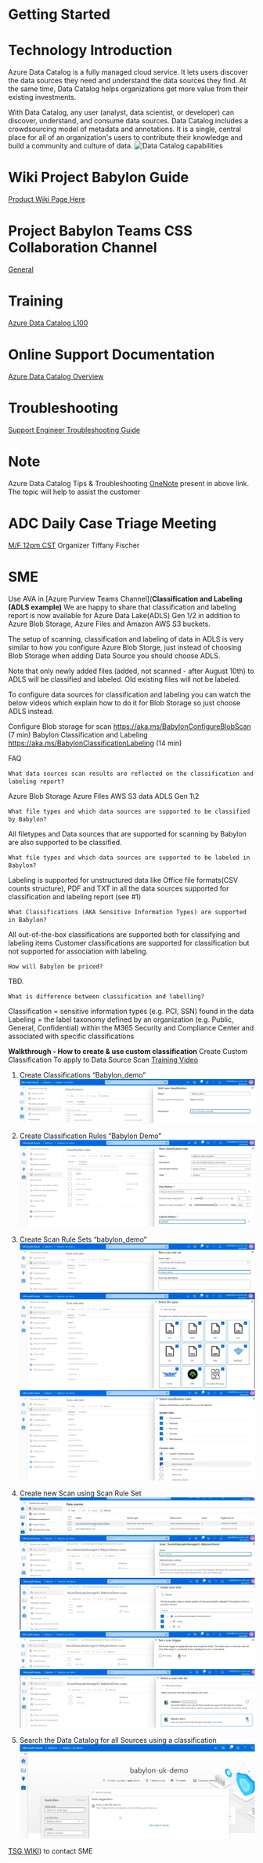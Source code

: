 # Getting Started


# **Technology Introduction**
Azure Data Catalog is a fully managed cloud service. It lets users discover the data sources they need and understand the data sources they find. At the same time, Data Catalog helps organizations get more value from their existing investments.

With Data Catalog, any user (analyst, data scientist, or developer) can discover, understand, and consume data sources. Data Catalog includes a crowdsourcing model of metadata and annotations. It is a single, central place for all of an organization's users to contribute their knowledge and build a community and culture of data.
<IMG  src="https://docs.microsoft.com/en-us/azure/data-catalog/media/data-catalog-what-is-data-catalog/data-catalog-capabilities.png"  alt="Data Catalog capabilities"/>

# **Wiki Project Babylon Guide** 
[Product Wiki Page Here](https://dev.azure.com/Supportability/Big%20Data/_wiki/wikis/Big-Data.wiki/364918/Project-Babylon-(ADC-Gen-2))

# Project Babylon Teams CSS Collaboration Channel
[General](https://teams.microsoft.com/l/channel/19%3a9a0e973781f54c98a5fcc222ffa00ee3%40thread.tacv2/General?groupId=1943848d-4f61-482c-889e-c64a82245fb2&tenantId=72f988bf-86f1-41af-91ab-2d7cd011db47)

# **Training**
[Azure Data Catalog L100](https://microsoft.sharepoint.com/sites/infopedia/Pages/Docset-Viewer.aspx?did=G01KC-1-5843)

# **Online Support Documentation**
[Azure Data Catalog Overview](https://docs.microsoft.com/en-us/azure/data-catalog/overview)

# **Troubleshooting**
[Support Engineer Troubleshooting Guide](https://microsoft.sharepoint.com/teams/bidpwiki/Pages1/Azure%20Data%20Catalog.aspx)

# **Note**

Azure Data Catalog Tips & Troubleshooting [OneNote](https://microsoft.sharepoint.com/teams/bidpwiki/PublishingImages/Pages1/Azure%20Data%20Catalog/Azure%20Data%20Catalog.onepkg) present in above link.   The topic will help to assist the customer

# **ADC Daily Case Triage Meeting**
[M/F 12pm CST](https://teams.microsoft.com/l/meetup-join/19%3ameeting_YzVkMDUwZmItM2I0MC00MDBhLWI4ODYtNmM1MWNhYWI4YWQz%40thread.v2/0?context=%7b%22Tid%22%3a%2272f988bf-86f1-41af-91ab-2d7cd011db47%22%2c%22Oid%22%3a%22360e5ec4-f6ed-4352-8919-83bdca7326d2%22%7d) Organizer Tiffany Fischer

# **SME** 
Use AVA in [Azure Purview Teams Channel](**Classification and Labeling (ADLS example)**
We are happy to share that classification and labeling report is now available for Azure Data Lake(ADLS) Gen 1/2 in addition to Azure Blob Storage, Azure Files and Amazon AWS S3 buckets.

 

The setup of scanning, classification and labeling of data in ADLS is very similar to how you configure Azure Blob Storge, just instead of choosing Blob Storage when adding Data Source you should choose ADLS.

 

Note that only newly added files (added, not scanned - after August 10th) to ADLS will be classified and labeled. Old existing files will not be labeled.

 

To configure data sources for classification and labeling you can watch the below videos which explain how to do it for Blob Storage so just choose ADLS instead.

 


	
Configure Blob storage for scan https://aka.ms/BabylonConfigureBlobScan (7 min)
	Babylon Classification and Labeling https://aka.ms/BabylonClassificationLabeling (14 min)
	
 

	
	 
	
	
 

	
FAQ
	
	What data sources scan results are reflected on the classification and labeling report?
	

		
Azure Blob Storage
		Azure Files
		AWS S3 data
		ADLS Gen 1\2
	
	
	What file types and which data sources are supported to be classified by Babylon?
	

		
All filetypes and Data sources that are supported for scanning by Babylon are also supported to be classified. 
	
	
	What file types and which data sources are supported to be labeled in Babylon?
	

		
Labeling is supported for unstructured data like Office file formats(CSV counts structure), PDF and TXT in all the data sources supported for classification and labeling report (see #1)
	
	
	What Classifications (AKA Sensitive Information Types) are supported in Babylon?
	

		
All out-of-the-box classifications are supported both for classifying and labeling items
		Customer classifications are supported for classification but not supported for association with labeling.
	
	
	How will Babylon be priced?
	

		
TBD.
	
	
	What is difference between classification and labelling?
	

		
Classification = sensitive information types (e.g. PCI, SSN) found in the data
		Labeling = the label taxonomy defined by an organization (e.g. Public, General, Confidential) within the M365 Security and Compliance Center and associated with specific classifications

**Walkthrough - How to create & use custom classification**
Create Custom Classification To apply to Data Source Scan 
[Training Video](https://msit.microsoftstream.com/video/f5fca3ff-0400-b9eb-d465-f1eb2b8aaba1) 

1) Create Classifications “Babylon_demo” 
![step1-classification.PNG](/.attachments/step1-classification-0c91c3e2-c626-442f-97e6-e9dcccf9523b.PNG)
 
2) Create Classification Rules “Babylon Demo” 
![step2-classification-rules.PNG](/.attachments/step2-classification-rules-7c97c896-db48-4c7d-b340-2b8eea8c2de5.PNG)
 
3) Create Scan Rule Sets “babylon_demo” 
![step3-createscan-rule-set.PNG](/.attachments/step3-createscan-rule-set-cde4780c-eef6-4125-a76c-9962f7fa4488.PNG)
![step4-scan-rules-set-files.PNG](/.attachments/step4-scan-rules-set-files-f5d122cf-721f-4961-8e54-ea72a9120715.PNG)
![step5-scan-rules-set-select-classification-rules.PNG](/.attachments/step5-scan-rules-set-select-classification-rules-280cafb0-c5dd-4919-8f16-8d11e59e30d6.PNG)

4) Create new Scan using Scan Rule Set 
![setp6-Data-source-select-source.PNG](/.attachments/setp6-Data-source-select-source-142431f1-c803-4380-b494-d3bd61effc7a.PNG)
![step7-Data-source-create-scan.PNG](/.attachments/step7-Data-source-create-scan-0d952a27-c153-4df2-a000-119f97efa6d7.PNG)
![step8-data-scan-scope-scan-folders-files.PNG](/.attachments/step8-data-scan-scope-scan-folders-files-f5cc56eb-8f7c-4604-83b9-0e7dd72bbb6a.PNG)
![step9-Data-source-scan-trigger.PNG](/.attachments/step9-Data-source-scan-trigger-7b682a53-c9d2-4110-8bb2-649acf608769.PNG)
![step10-Data-Source-select-scan-rule-set-to-run-against-source.PNG](/.attachments/step10-Data-Source-select-scan-rule-set-to-run-against-source-52861a35-f26b-420d-a60b-05c053e7b3e8.PNG)
 
5) Search the Data Catalog for all Sources using a classification 
![step11-search-catalog.PNG](/.attachments/step11-search-catalog-1fe3edde-a2aa-49b0-9767-1b815365f465.PNG)

[TSG WIKI](https://dev.azure.com/Supportability/Big%20Data/_wiki/wikis/Big-Data.wiki?wikiVersion=GBwikiMaster&pagePath=%2FBig%20Data%2FTechnical%20Troubleshooting%2FProduct%20Specific%20Troubleshooting%2FPOD%20%252D%20Data%20Movement%2FData%20Catalog%2FPurview%20(Project%20Babylon)%2FTSGs%20%252D%20Project%20Babylon%2FClassification%20%26%20Labeling&pageId=403387&_a=edit)) to contact SME



